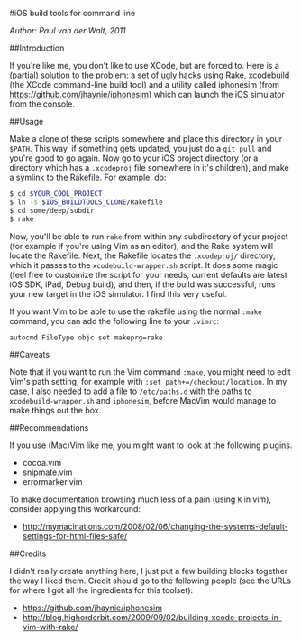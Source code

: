 #iOS build tools for command line

*Author: Paul van der Walt, 2011*

##Introduction

If you're like me, you don't like to use XCode, but are forced to. Here is a
(partial) solution to the problem: a set of ugly hacks using Rake, xcodebuild
(the XCode command-line build tool) and a utility called iphonesim (from
https://github.com/jhaynie/iphonesim) which can launch the iOS simulator from
the console.

##Usage

Make a clone of these scripts somewhere and place this directory in your `$PATH`.
This way, if something gets updated, you just do a `git pull` and you're good
to go again. Now go to your iOS project directory (or a directory which
has a `.xcodeproj` file somewhere in it's children), and make a symlink to the
Rakefile. For example, do:

```sh
$ cd $YOUR_COOL_PROJECT
$ ln -s $IOS_BUILDTOOLS_CLONE/Rakefile
$ cd some/deep/subdir
$ rake
```

Now, you'll be able to run `rake` from within any subdirectory of your project
(for example if you're using Vim as an editor), and the Rake system will locate
the Rakefile. Next, the Rakefile locates the `.xcodeproj/` directory, which it
passes to the `xcodebuild-wrapper.sh` script. It does some magic (feel free to
customize the script for your needs, current defaults are latest iOS SDK, iPad,
Debug build), and then, if the build was successful, runs your new target in
the iOS simulator. I find this very useful.

If you want Vim to be able to use the rakefile using the normal `:make` command,
you can add the following line to your `.vimrc`:

    autocmd FileType objc set makeprg=rake

##Caveats

Note that if you want to run the Vim command `:make`, you might need to edit Vim's path setting, for example with `:set path+=/checkout/location`. In my case, I also needed to add a file to `/etc/paths.d` with the paths to `xcodebuild-wrapper.sh` and `iphonesim`, before MacVim would manage to make things out the box.

##Recommendations

If you use (Mac)Vim like me, you might want to look at the following plugins.

* cocoa.vim
* snipmate.vim
* errormarker.vim

To make documentation browsing much less of a pain (using `K` in vim), consider applying this workaround:

* http://mymacinations.com/2008/02/06/changing-the-systems-default-settings-for-html-files-safe/

##Credits

I didn't really create anything here, I just put a few building blocks together the way I liked them. Credit should go to the following people (see the URLs for where I got all the ingredients for this toolset):

* https://github.com/jhaynie/iphonesim
* http://blog.highorderbit.com/2009/09/02/building-xcode-projects-in-vim-with-rake/
